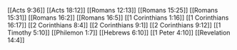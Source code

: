 [[Acts 9:36]]
[[Acts 18:12]]
[[Romans 12:13]]
[[Romans 15:25]]
[[Romans 15:31]]
[[Romans 16:2]]
[[Romans 16:5]]
[[1 Corinthians 1:16]]
[[1 Corinthians 16:17]]
[[2 Corinthians 8:4]]
[[2 Corinthians 9:1]]
[[2 Corinthians 9:12]]
[[1 Timothy 5:10]]
[[Philemon 1:7]]
[[Hebrews 6:10]]
[[1 Peter 4:10]]
[[Revelation 14:4]]
